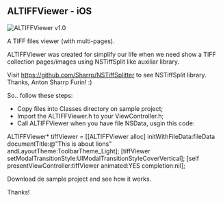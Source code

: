  ALTIFFViewer - iOS
---------------

![ALTIFFViewer v1.0](http://albertolourenco.com.br/altiffviewer.png)

A TIFF files viewer (with multi-pages).

ALTIFFViewer was created for simplify our life when we need show a TIFF collection pages/images using NSTiffSplit like auxiliar library.

Visit https://github.com/Sharrp/NSTiffSplitter to see NSTiffSplit library. Thanks, Anton Sharrp Furin! :)

So.. follow these steps:

- Copy files into Classes directory on sample project;
- Import the ALTIFFViewer.h to your ViewController.h;
- Call ALTIFFViewer when you have file NSData, usgin this code:

ALTIFFViewer* tiffViewer = [[ALTIFFViewer alloc] initWithFileData:fileData documentTitle:@"This is about lions" andLayoutTheme:ToolbarTheme_Light];
    [tiffViewer setModalTransitionStyle:UIModalTransitionStyleCoverVertical];
    [self presentViewController:tiffViewer animated:YES completion:nil];

Download de sample project and see how it works.

Thanks!

